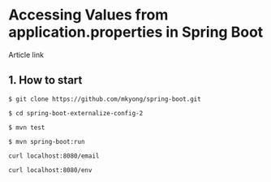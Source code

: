 # Accessing Values from application.properties in Spring Boot

Article link 
[]()

## 1. How to start
```
$ git clone https://github.com/mkyong/spring-boot.git

$ cd spring-boot-externalize-config-2

$ mvn test 

$ mvn spring-boot:run

curl localhost:8080/email

curl localhost:8080/env
```